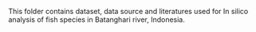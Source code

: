 This folder contains dataset, data source and literatures used for In silico analysis of fish species in Batanghari river, Indonesia.
